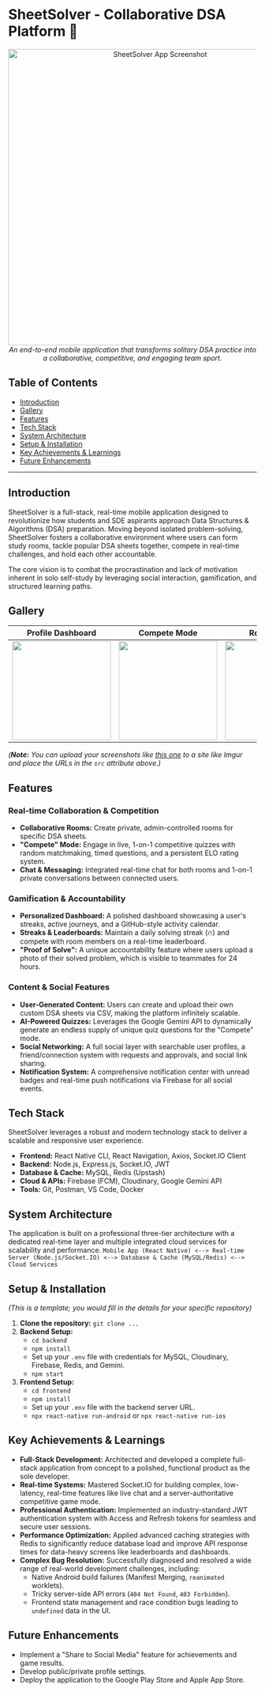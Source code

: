 # SheetSolver - Collaborative DSA Platform 🚀

<p align="center">
  <img src="https://i.imgur.com/your-app-screenshot-url.png" alt="SheetSolver App Screenshot" width="600"/>
  <br>
  <i>An end-to-end mobile application that transforms solitary DSA practice into a collaborative, competitive, and engaging team sport.</i>
</p>

## Table of Contents

- [Introduction](#introduction)
- [Gallery](#gallery)
- [Features](#features)
- [Tech Stack](#tech-stack)
- [System Architecture](#system-architecture)
- [Setup & Installation](#setup--installation)
- [Key Achievements & Learnings](#key-achievements--learnings)
- [Future Enhancements](#future-enhancements)

---

## Introduction

SheetSolver is a full-stack, real-time mobile application designed to revolutionize how students and SDE aspirants approach Data Structures & Algorithms (DSA) preparation. Moving beyond isolated problem-solving, SheetSolver fosters a collaborative environment where users can form study rooms, tackle popular DSA sheets together, compete in real-time challenges, and hold each other accountable.

The core vision is to combat the procrastination and lack of motivation inherent in solo self-study by leveraging social interaction, gamification, and structured learning paths.

## Gallery

| Profile Dashboard | Compete Mode | Room Details |
| :---: | :---: | :---: |
| <img src="URL_to_your_screenshot" width="200"/> | <img src="URL_to_your_screenshot" width="200"/> | <img src="URL_to_your_screenshot" width="200"/> |

*(**Note:** You can upload your screenshots like [this one]() to a site like Imgur and place the URLs in the `src` attribute above.)*

## Features

### **Real-time Collaboration & Competition**
- **Collaborative Rooms:** Create private, admin-controlled rooms for specific DSA sheets.
- **"Compete" Mode:** Engage in live, 1-on-1 competitive quizzes with random matchmaking, timed questions, and a persistent ELO rating system.
- **Chat & Messaging:** Integrated real-time chat for both rooms and 1-on-1 private conversations between connected users.

### **Gamification & Accountability**
- **Personalized Dashboard:** A polished dashboard showcasing a user's streaks, active journeys, and a GitHub-style activity calendar.
- **Streaks & Leaderboards:** Maintain a daily solving streak (🔥) and compete with room members on a real-time leaderboard.
- **"Proof of Solve":** A unique accountability feature where users upload a photo of their solved problem, which is visible to teammates for 24 hours.

### **Content & Social Features**
- **User-Generated Content:** Users can create and upload their own custom DSA sheets via CSV, making the platform infinitely scalable.
- **AI-Powered Quizzes:** Leverages the Google Gemini API to dynamically generate an endless supply of unique quiz questions for the "Compete" mode.
- **Social Networking:** A full social layer with searchable user profiles, a friend/connection system with requests and approvals, and social link sharing.
- **Notification System:** A comprehensive notification center with unread badges and real-time push notifications via Firebase for all social events.

## Tech Stack

SheetSolver leverages a robust and modern technology stack to deliver a scalable and responsive user experience.

-   **Frontend:** React Native CLI, React Navigation, Axios, Socket.IO Client
-   **Backend:** Node.js, Express.js, Socket.IO, JWT
-   **Database & Cache:** MySQL, Redis (Upstash)
-   **Cloud & APIs:** Firebase (FCM), Cloudinary, Google Gemini API
-   **Tools:** Git, Postman, VS Code, Docker

## System Architecture

The application is built on a professional three-tier architecture with a dedicated real-time layer and multiple integrated cloud services for scalability and performance.
`Mobile App (React Native) <--> Real-time Server (Node.js/Socket.IO) <--> Database & Cache (MySQL/Redis) <--> Cloud Services`

## Setup & Installation

*(This is a template; you would fill in the details for your specific repository)*

1.  **Clone the repository:** `git clone ...`
2.  **Backend Setup:**
    - `cd backend`
    - `npm install`
    - Set up your `.env` file with credentials for MySQL, Cloudinary, Firebase, Redis, and Gemini.
    - `npm start`
3.  **Frontend Setup:**
    - `cd frontend`
    - `npm install`
    - Set up your `.env` file with the backend server URL.
    - `npx react-native run-android` or `npx react-native run-ios`

## Key Achievements & Learnings

-   **Full-Stack Development:** Architected and developed a complete full-stack application from concept to a polished, functional product as the sole developer.
-   **Real-time Systems:** Mastered Socket.IO for building complex, low-latency, real-time features like live chat and a server-authoritative competitive game mode.
-   **Professional Authentication:** Implemented an industry-standard JWT authentication system with Access and Refresh tokens for seamless and secure user sessions.
-   **Performance Optimization:** Applied advanced caching strategies with Redis to significantly reduce database load and improve API response times for data-heavy screens like leaderboards and dashboards.
-   **Complex Bug Resolution:** Successfully diagnosed and resolved a wide range of real-world development challenges, including:
    -   Native Android build failures (Manifest Merging, `reanimated` worklets).
    -   Tricky server-side API errors (`404 Not Found`, `403 Forbidden`).
    -   Frontend state management and race condition bugs leading to `undefined` data in the UI.

## Future Enhancements
-   Implement a "Share to Social Media" feature for achievements and game results.
-   Develop public/private profile settings.
-   Deploy the application to the Google Play Store and Apple App Store.
